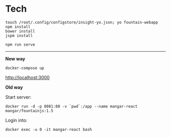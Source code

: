 

# Tech

```
touch /root/.config/configstore/insight-yo.json; yo fountain-webapp
npm install
bower install
jspm install
```

```
npm run serve
```


- - - 



__New way__
```
docker-compose up
```

<http://localhost:3000>





__Old way__

Start server:
```
docker run -d -p 8081:80 -v `pwd`:/app --name mangar-react  mangar/fountainjs:1.5
```

Login into:
```
docker exec -u 0 -it mangar-react bash
```
